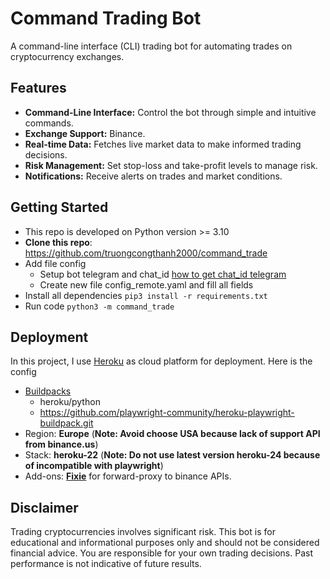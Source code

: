 # Command Trading Bot

A command-line interface (CLI) trading bot for automating trades on cryptocurrency exchanges.


## Features

* **Command-Line Interface:** Control the bot through simple and intuitive commands.
* **Exchange Support:** Binance.
* **Real-time Data:** Fetches live market data to make informed trading decisions.
* **Risk Management:** Set stop-loss and take-profit levels to manage risk.
* **Notifications:** Receive alerts on trades and market conditions.

## Getting Started

- This repo is developed on Python version >= 3.10
- **Clone this repo**:  https://github.com/truongcongthanh2000/command_trade
- Add file config
    - Setup bot telegram and chat_id [how to get chat_id telegram](https://gist.github.com/nafiesl/4ad622f344cd1dc3bb1ecbe468ff9f8a)
    - Create new file config_remote.yaml and fill all fields
- Install all dependencies ```pip3 install -r requirements.txt```
- Run code ```python3 -m command_trade```

## Deployment
In this project, I use [Heroku](https://www.heroku.com/) as cloud platform for deployment. Here is the config 
- [Buildpacks](https://devcenter.heroku.com/articles/buildpacks)
    - heroku/python
    - https://github.com/playwright-community/heroku-playwright-buildpack.git
- Region: **Europe** (**Note: Avoid choose USA because lack of support API from binance.us**)
- Stack: **heroku-22** (**Note: Do not use latest version heroku-24 because of incompatible with playwright**)
- Add-ons: **[Fixie](https://elements.heroku.com/addons/fixie)** for forward-proxy to binance APIs.

## Disclaimer

Trading cryptocurrencies involves significant risk. This bot is for educational and informational purposes only and should not be considered financial advice. You are responsible for your own trading decisions. Past performance is not indicative of future results.